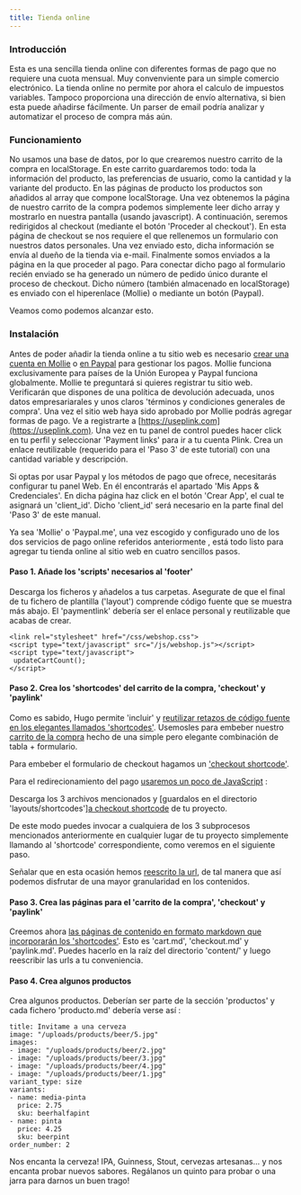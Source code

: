 ```yaml
---
title: Tienda online
---
```


### Introducción

Esta es una sencilla tienda online con diferentes formas de pago que no requiere una cuota mensual. Muy convenviente para un simple comercio electrónico. La tienda online no
permite por ahora el calculo de impuestos variables. Tampoco proporciona una dirección de envío alternativa, si bien esta puede añadirse fácilmente. Un  parser de email podría
analizar y automatizar el proceso de compra más aún.

### Funcionamiento

No usamos una base de datos, por lo que crearemos nuestro carrito de la compra en localStorage. En este carrito guardaremos todo: toda la información del producto, las preferencias de usuario, como la cantidad y la variante del producto. En las páginas de producto los productos son añadidos al  array que compone localStorage. Una vez obtenemos la página de nuestro carrito de la compra podemos simplemente leer dicho array y mostrarlo en nuestra pantalla (usando javascript). A continuación, seremos redirigidos al checkout (mediante el botón 'Proceder al checkout'). En esta página de checkout se nos requiere el que rellenemos un formulario con nuestros datos personales. Una vez enviado esto, dicha información se envía al dueño de la tienda via e-mail. Finalmente somos enviados a la página en la que proceder al pago. Para conectar dicho pago al formulario recién enviado se ha generado un número de pedido único durante el proceso de checkout. Dicho número (también almacenado en localStorage) es enviado con el hiperenlace (Mollie) o mediante un botón (Paypal).

Veamos como podemos alcanzar esto.

### Instalación


Antes de poder añadir la tienda online a tu sitio web es necesario [crear una cuenta en Mollie](https://www.mollie.com) o [en Paypal](https://paypal.com) para gestionar los pagos. Mollie funciona exclusivamente para países de la Unión Europea y Paypal funciona globalmente. Mollie te preguntará si quieres registrar tu sitio
web. Verificarán que dispones de una política de devolución adecuada, unos datos empresariarales y unos claros 'términos y condiciones generales de compra'. Una vez el sitio web
haya sido aprobado por Mollie podrás agregar formas de pago.  Ve a registrarte a [https://useplink.com](https://useplink.com). Una vez en tu panel de control puedes hacer click en
tu perfil y seleccionar 'Payment links' para ir a tu cuenta Plink. Crea un enlace reutilizable (requerido para el 'Paso 3' de este tutorial) con una cantidad variable y descripción.

Si optas por usar Paypal y los métodos de pago que ofrece, necesitarás configurar tu panel Web.  En él encontrarás el apartado 'Mis Apps & Credenciales'. En dicha página haz click en el botón 'Crear App', el cual te asignará un 'client_id'. Dicho 'client_id' será necesario en la parte final del 'Paso 3' de este  manual.

Ya sea 'Mollie' o 'Paypal.me', una vez escogido y configurado uno de los dos servicios de pago online referidos anteriormente , está todo listo para
agregar tu tienda online al sitio web en cuatro sencillos pasos.

#### Paso 1. Añade los 'scripts' necesarios al 'footer'

Descarga los ficheros y añadelos a tus carpetas. Asegurate de que el final de tu fichero de plantilla ('layout') comprende código fuente que se muestra más abajo. El 'paymentlink'
debería ser el enlace personal y reutilizable que acabas de crear.

```
<link rel="stylesheet" href="/css/webshop.css">
<script type="text/javascript" src="/js/webshop.js"></script>
<script type="text/javascript">
 updateCartCount();
</script>
```

#### Paso 2. Crea los 'shortcodes' del carrito de la compra,  'checkout' y 'paylink'

Como es sabido, Hugo permite 'incluir' y [reutilizar retazos de código fuente en los elegantes llamados 'shortcodes'](https://gohugo.io/templates/shortcode-templates/). Usemosles
para embeber nuestro [carrito de la compra](https://github.com/jhvanderschee/hugocodex/blob/main/layouts/shortcodes/cart.html) hecho de una simple pero elegante combinación de tabla + formulario.

Para embeber el formulario de checkout hagamos un ['checkout shortcode'](https://github.com/jhvanderschee/hugocodex/blob/main/layouts/shortcodes/checkout.html).

Para el redirecionamiento del pago [usaremos un poco de JavaScript](https://github.com/jhvanderschee/hugocodex/blob/main/layouts/shortcodes/paypal-buttons.html) :

Descarga los 3 archivos mencionados y [guardalos en el directorio 'layouts/shortcodes'][a checkout shortcode](https://github.com/jhvanderschee/hugocodex/blob/main/layouts/shortcodes/) de tu proyecto.

De este modo puedes invocar a cualquiera de los 3 subprocesos mencionados anteriormente en cualquier lugar de tu proyecto simplemente llamando al 'shortcode' correspondiente, como
veremos en el siguiente paso. 


Señalar que en esta ocasión hemos [reescrito la url](https://gohugo.io/content-management/urls/#set-url-in-front-matter), de tal manera que así podemos disfrutar de una mayor
granularidad en los contenidos.

#### Paso 3. Crea las páginas para el 'carrito de la compra', 'checkout' y 'paylink'

Creemos ahora [las páginas de contenido en formato markdown que incorporarán los 'shortcodes'](https://github.com/jhvanderschee/hugocodex/blob/main/content/es). Esto es 'cart.md',
'checkout.md' y 'paylink.md'. Puedes hacerlo en la raíz del directorio 'content/' y luego reescribir las urls a tu conveniencia.



#### Paso 4. Crea algunos productos

Crea algunos productos. Deberían ser parte de la sección 'productos' y cada fichero 'producto.md' debería verse así :

```
title: Invitame a una cerveza
image: "/uploads/products/beer/5.jpg"
images:
- image: "/uploads/products/beer/2.jpg"
- image: "/uploads/products/beer/3.jpg"
- image: "/uploads/products/beer/4.jpg"
- image: "/uploads/products/beer/1.jpg"
variant_type: size
variants:
- name: media-pinta
  price: 2.75
  sku: beerhalfapint
- name: pinta
  price: 4.25
  sku: beerpint
order_number: 2
```

Nos encanta la cerveza! IPA, Guinness, Stout, cervezas artesanas... y nos encanta probar nuevos sabores. Regálanos un quinto para probar o una jarra para darnos un buen trago!


